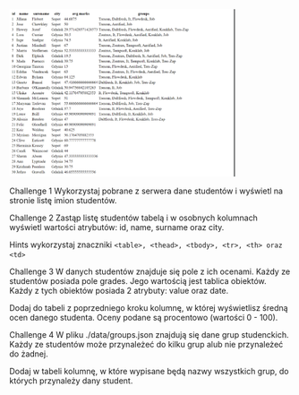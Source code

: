 <img src="./img/project.png" width="80%" height="80%">

Challenge 1
Wykorzystaj pobrane z serwera dane studentów i wyświetl na stronie listę imion studentów.

Challenge 2
Zastąp listę studentów tabelą i w osobnych kolumnach wyświetl wartości atrybutów: id, name, surname oraz city.

Hints
wykorzystaj znaczniki `<table>, <thead>, <tbody>, <tr>, <th> oraz <td>`

Challenge 3
W danych studentów znajduje się pole z ich ocenami. Każdy ze studentów posiada pole grades. Jego wartością jest tablica obiektów. Każdy z tych obiektów posiada 2 atrybuty: value oraz date.

Dodaj do tabeli z poprzedniego kroku kolumnę, w której wyświetlisz średną ocen danego studenta. Oceny podane są procentowo (wartości 0 - 100).

Challenge 4
W pliku ./data/groups.json znajdują się dane grup studenckich. Każdy ze studentów może przynależeć do kilku grup alub nie przynależeć do żadnej.

Dodaj w tabeli kolumnę, w które wypisane będą nazwy wszystkich grup, do których przynależy dany student.